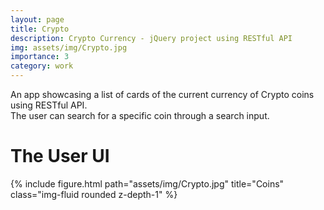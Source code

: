 ```yaml
---
layout: page
title: Crypto
description: Crypto Currency - jQuery project using RESTful API
img: assets/img/Crypto.jpg
importance: 3
category: work
---
```


<div class="row">

</div>
<div class="caption">
    An app showcasing a list of cards of the current currency of Crypto coins using RESTful API.
    <br>
    The user can search for a specific coin through a search input.
</div>
<div class="caption">
    <h1> The User UI </h1>
</div>
<div class="row">
    <div class="col-sm mt-3 mt-md-0">
        {% include figure.html path="assets/img/Crypto.jpg" title="Coins" class="img-fluid rounded z-depth-1" %}
    </div>

</div>